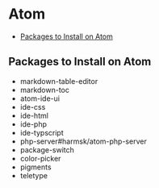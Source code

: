 # Atom
* [Packages to Install on Atom](atom.md#packages-to-install-on-atom)

## Packages to Install on Atom
* markdown-table-editor
* markdown-toc
* atom-ide-ui
* ide-css
* ide-html
* ide-php
* ide-typscript
* php-server#harmsk/atom-php-server
* package-switch
* color-picker
* pigments
* teletype

